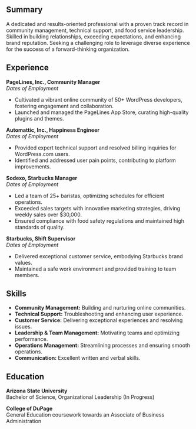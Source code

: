 ## Summary

A dedicated and results-oriented professional with a proven track record in community management, technical support, and food service leadership. Skilled in building relationships, exceeding expectations, and enhancing brand reputation. Seeking a challenging role to leverage diverse experience for the success of a forward-thinking organization.

## Experience

**PageLines, Inc., Community Manager**  
*Dates of Employment*  
- Cultivated a vibrant online community of 50+ WordPress developers, fostering engagement and collaboration.
- Launched and managed the PageLines App Store, curating high-quality plugins and themes.

**Automattic, Inc., Happiness Engineer**  
*Dates of Employment*  
- Provided expert technical support and resolved billing inquiries for WordPress.com users.
- Identified and addressed user pain points, contributing to platform improvements.

**Sodexo, Starbucks Manager**  
*Dates of Employment*  
- Led a team of 25+ baristas, optimizing schedules for efficient operations.
- Exceeded sales targets with innovative marketing strategies, driving weekly sales over $30,000.
- Ensured compliance with food safety regulations and maintained high standards of quality.

**Starbucks, Shift Supervisor**  
*Dates of Employment*  
- Delivered exceptional customer service, embodying Starbucks brand values.
- Maintained a safe work environment and provided training to team members.

## Skills

- **Community Management:** Building and nurturing online communities.
- **Technical Support:** Troubleshooting and enhancing user experience.
- **Customer Service:** Delivering exceptional experiences and resolving issues.
- **Leadership & Team Management:** Motivating teams and optimizing performance.
- **Operations Management:** Streamlining processes and ensuring smooth operations.
- **Communication:** Excellent written and verbal skills.

## Education

**Arizona State University**  
Bachelor of Science, Organizational Leadership (In Progress)

**College of DuPage**  
General Education coursework towards an Associate of Business Administration
